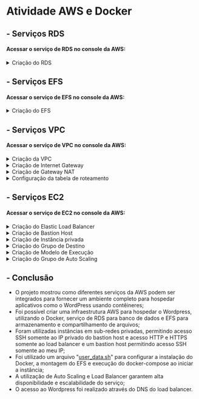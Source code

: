 # Atividade AWS e Docker

## - Serviços RDS
#### Acessar o serviço de RDS no console da AWS:
<details>
<summary>Criação do RDS</summary>
  
1) Clicar em `Criar banco de dados`;
2) Em `Opções de mecanismo` selecionar "MySQL", em `Opções de modelos` selecionar o nível gratuito, configurar a instância do banco de dados preenchendo o nome, o usuário principal e senha, em conectividade configurar o grupo de segurança para permitir tráfego na porta 3306 do grupo de segurança da instância privada;
3) Clicar em `Criar banco de dados`.

</details>

## - Serviços EFS
#### Acessar o serviço de EFS no console da AWS:
<details>
<summary>Criação do EFS</summary>

1) Clicar em `Criar sistema de arquivos`;
2) Nomear e atribuir à VPC criada anteriormente;
3) Clicar em `Criar sistema de arquivos`.
</details>

## - Serviços VPC
#### Acessar o serviço de VPC no console da AWS:
<details>
<summary>Criação da VPC</summary>

1) Clicar em `Criar VPC`;
2) Informar um bloco de IPv4 válido e IPv6, se aplicável;
3) Criar 2 sub-redes privadas e 2 sub-redes públicas e alocar uma de cada tipo em duas zonas de disponibilidade diferentes;
4) No campo de Opções de DNS, habilitar os "nomes de host DNS" e "resolução de DNS";
5) Clicar em `Criar VPC`.
</details>

<details>
<summary>Criação de Internet Gateway</summary>

1) Em `Gateways da Internet`, clicar em `Criar gateway da Internet`;
2) Nomear e clicar em `Criar gateway da Internet`.  
</details>

<details>
<summary>Criação de Gateway NAT</summary>

1) Em `Gateways NAT`, clicar em `Criar gateway NAT`;
2) Nomear, associar a uma sub-rede pública, selecionar o tipo de conectividade público e alocar um IP elástico;
3) Clicar em `Criar gateway NAT`.
</details>

<details>
<summary>Configuração da tabela de roteamento</summary>

1) Criar uma tabela de rotas para as 2 sub-redes públicas e uma para as 2 sub-redes privadas;
2) Em `Tabelas de rotas` e clicar em `Criar tabela de rotas`;
3) Nomear a tabela e escolher a VPC que foi criada anteriormente;
4) Clicar em `Criar tabela de rotas`.

#### Associar as sub-redes às tabelas:

1) Selecionar a tabela de rotas da sub-rede privada, em 
`Associações de sub-rede` clicar em `Editar associações de sub-rede` e adicionar as 2 sub-redes privadas.
2) Fazer o mesmo com a tabela de rotas das sub-redes públicas.

#### Associar o gateway da Internet à Tabela de rotas pública:

1) Selecionar a tabela de rotas pública, na parte de `Rotas` clicar em `Editar rotas`;
2) Clicar em `Adicionar rota`, com destino "0.0.0.0/0" e selecionar como "Alvo" o gateway da Internet criado anteriormente e salvar.

#### Associar o gateway NAT à Tabela de rotas privada:

1) Selecionar a tabela de rotas privada, na parte de `Rotas` clicar em `Editar rotas`;
2) Clicar em "Adicionar rota", com destino "0.0.0.0/0" e selecionar como "Alvo" o gateway NAT criado anteriormente e salvar.
</details>

## - Serviços EC2
#### Acessar o serviço de EC2 no console da AWS:

<details>
<summary>Criação do Elastic Load Balancer</summary>

1) Em `Load balancers` clicar em `Criar load balancer`;
2) Criar um "Application Load Balancer";
3) Nomear, selecionar o esquema voltado para a Internet, escolher o tipo de endereço IP aplicável, selecionar a VPC criada anteriormente, para o mapeamento escolher ao menos duas zonas de disponibilidade, configurar o Grupo de Segurança para permitir conexões HTTP e HTTPS com origem "0.0.0.0/0" e selecionar para "Listener" o protocolo HTTP, porta 80;
4) Clicar em `Criar load balancer`.
</details>

<details>
<summary>Criação de Bastion Host</summary>

1) Clicar em `Executar instâncias`;
2) A imagem utilizada foi a "Amazon Linux 2", tipo de instância "t2.micro";
3) Em `configurações de rede`, selecionar a VPC criada, utilizar uma sub-rede _pública_ e configurar o grupo de segurança para permitir somente o tráfego SSH de "meu IP" ;
4) Utilizar o armazenamento padrão e clicar em `Executar instância`.
</details>

<details>
<summary>Criação de Instância privada</summary>

1) Clicar em `Executar instâncias`;
2) A imagem utilizada foi a "Amazon Linux 2", tipo de instância "t2.micro";
3) Em `configurações de rede`, selecionar a VPC criada, utilizar uma sub-rede _privada_ e configurar o grupo de segurança para permitir o tráfego SSH somente do IP privado do Bastion host e as portas 80 e 443 (HHTP e HTTPS, respectivamente) para o grupo de segurança do Load Balancer;
4) Utilizar o armazenamento padrão;
5) Em `Detalhes avançados`, selecionar o arquivo [user_data.sh](https://github.com/MeireMayumi/Atividade_AWS_Docker/blob/main/user_data.sh) no campo `Dados do usuário`, para configurar a instalação do Docker, montagem do EFS e execução do docker-compose para o deploy do Wordpress utilizando o RDS, durante a inicialização da instância.
6) Clicar em `Executar instância`.
</details>

<details>
<summary>Criação do Grupo de Destino</summary>

1) Em `Grupos de destino`, clicar em `Criar grupo de destino`;
2) Selecionar "instâncias" como tipo de destino, nomear o grupo, selecionar como protocolo o HTTP: porta 80, selecionar o tipo de endereço IP aplicável, selecionar a VPC criada anteriormente, utilizar como versão do protocolo o "HTTP1", configurar protocolo HTTP com caminho "/" para verificações de integridade;
3) Clicar em `Próximo`;
4) Registrar destinos incluindo no grupo de destino a instância privada que foi criada anteriormente;
5) Clicar em `Criar grupo de destino`.
</details>

<details>
<summary>Criação de Modelo de Execução</summary>

1) Em `Instâncias`, com o botaõ direito, clicar na instância privada criada anteriormente e clicar em `Imagem e Modelos` e `Criar modelo a partir da Instância`;
2) Nomear o modelo e adicionar uma breve descrição;
3) O restante das opções estarão selecionadas conforme a instância privada;
4) Clicar em `Criar modelo de execução`.
</details>

<details>
<summary>Criação do Grupo de Auto Scaling</summary>

1) Em `Grupos Auto Scaling`, clicar em `Criar Grupo do Auto Scaling`;
2) Nomear e selecionar o modelo de execução criado anteriormente;
3) Em `Rede` selecionar a VPC criada e selecionar as 2 sub-redes privadas;
4) Selecionar o balanceador de carga que foi criado e deixar as outras configurações padrões;
5) Preencher a capacidade desejada com a quantidade de instâncias que deseja que fique executando, configure o limite de ajuste de escala, preenchendo a quantidade mínima e máxima de instâncias a serem escaladas e selecione a política de dimensionamento para ajuste de escala automática que deseja;
6) Se desejar adicione notificações e etiquetas;
7) Clicar em `Criar grupo do Auto Scaling`.
</details>

## - Conclusão

- O projeto mostrou como diferentes serviços da AWS podem ser integrados para fornecer um ambiente completo para hospedar aplicativos como o WordPress usando contêineres;
- Foi possível criar uma infraestrutura AWS para hospedar o Wordpress, utilizando o Docker, serviço de RDS para banco de dados e EFS para armazenamento e compartilhamento de arquivos;
- Foram utilizadas instâncias em sub-redes privadas, permitindo acesso SSH somente ao IP privado do bastion host e acesso HTTP e HTTPS somente ao load balancer e um bastion host permitindo acesso SSH somente ao meu IP;
-  Foi utilizado um arquivo "[user_data.sh](https://github.com/MeireMayumi/Atividade_AWS_Docker/blob/main/user_data.sh)" para configurar a instalação do Docker, a montagem do EFS e execução do docker-compose ao iniciar a instância;
- A utilização de Auto Scaling e Load Balancer garantem alta disponibilidade e escalabilidade do serviço;
- O acesso ao Wordpress foi realizado através do DNS do load balancer.




